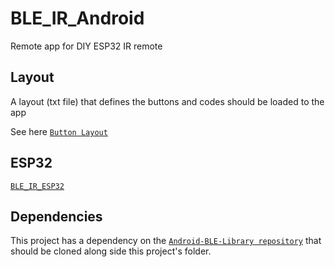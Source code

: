 # BLE_IR_Android
Remote app for DIY ESP32 IR remote

## Layout

A layout (txt file) that defines the buttons and codes should be loaded to the app

See here [`Button Layout`](https://github.com/fbiego/BLE_IR_ESP32#remote-layout)


## ESP32

[`BLE_IR_ESP32`](https://github.com/fbiego/BLE_IR_ESP32)

## Dependencies
This project has a dependency on the [`Android-BLE-Library repository`](https://github.com/fbiego/Android-BLE-Library) that should be cloned along side this project's folder.
